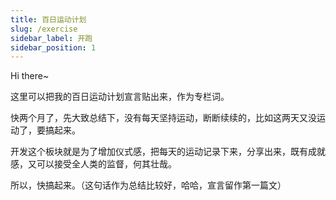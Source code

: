 ```yaml
---
title: 百日运动计划
slug: /exercise
sidebar_label: 开跑
sidebar_position: 1
---
```


Hi there~

这里可以把我的百日运动计划宣言贴出来，作为专栏词。

快两个月了，先大致总结下，没有每天坚持运动，断断续续的，比如这两天又没运动了，要搞起来。

开发这个板块就是为了增加仪式感，把每天的运动记录下来，分享出来，既有成就感，又可以接受全人类的监督，何其壮哉。

所以，快搞起来。（这句话作为总结比较好，哈哈，宣言留作第一篇文）